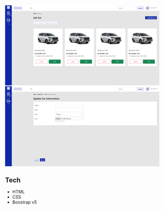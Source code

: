 <p alight="center">
<img src= "./assets/pic/index.png">
<img src= "./assets/pic/edit.png">
</p>

## Tech
- HTML
- CSS
- Boostrap v5